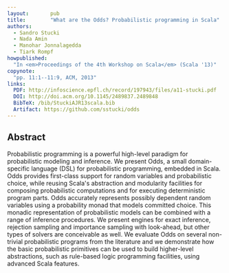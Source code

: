 ```yaml
---
layout:       pub
title:        "What are the Odds? Probabilistic programming in Scala"
authors:
  - Sandro Stucki
  - Nada Amin
  - Manohar Jonnalagedda
  - Tiark Rompf
howpublished:
  "In <em>Proceedings of the 4th Workshop on Scala</em> (Scala '13)"
copynote:
  "pp. 11:1--11:9, ACM, 2013"
links:
  PDF: http://infoscience.epfl.ch/record/197943/files/a11-stucki.pdf
  DOI: http://doi.acm.org/10.1145/2489837.2489848
  BibTeX: /bib/StuckiAJR13scala.bib
  Artifact: https://github.com/sstucki/odds
---
```


## Abstract

Probabilistic programming is a powerful high-level paradigm for
probabilistic modeling and inference. We present Odds, a small
domain-specific language (DSL) for probabilistic programming, embedded
in Scala. Odds provides first-class support for random variables and
probabilistic choice, while reusing Scala's abstraction and modularity
facilities for composing probabilistic computations and for executing
deterministic program parts. Odds accurately represents possibly
dependent random variables using a probability monad that models
committed choice. This monadic representation of probabilistic models
can be combined with a range of inference procedures. We present
engines for exact inference, rejection sampling and importance
sampling with look-ahead, but other types of solvers are conceivable
as well. We evaluate Odds on several non-trivial probabilistic
programs from the literature and we demonstrate how the basic
probabilistic primitives can be used to build higher-level
abstractions, such as rule-based logic programming facilities, using
advanced Scala features.
